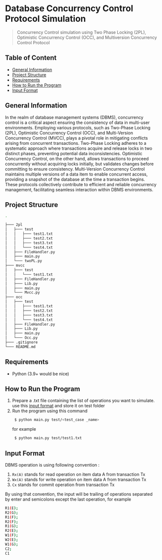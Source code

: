 # Database Concurrency Control Protocol Simulation
> Concurrency Control simulation using Two Phase Locking (2PL), Optimistic Concurrency Control (OCC), and Multiversion Concurrency Control Protocol

## Table of Content
- [General Information](#general-information)
- [Project Structure](#project-structure)
- [Requirements](#requirements)
- [How to Run the Program](#how-to-run-the-program)
- [Input Format](#input-format)

## General Information
In the realm of database management systems (DBMS), concurrency control is a critical aspect ensuring the consistency of data in multi-user environments. Employing various protocols, such as Two-Phase Locking (2PL), Optimistic Concurrency Control (OCC), and Multi-Version Concurrency Control (MVCC), plays a pivotal role in mitigating conflicts arising from concurrent transactions. Two-Phase Locking adheres to a systematic approach where transactions acquire and release locks in two distinct phases, preventing potential data inconsistencies. Optimistic Concurrency Control, on the other hand, allows transactions to proceed concurrently without acquiring locks initially, but validates changes before committing to ensure consistency. Multi-Version Concurrency Control maintains multiple versions of a data item to enable concurrent access, providing a snapshot of the database at the time a transaction begins. These protocols collectively contribute to efficient and reliable concurrency management, facilitating seamless interaction within DBMS environments.

## Project Structure
```bash
.

├─── 2pl
│   ├─── test
│   │   ├─── test1.txt
│   │   ├─── test2.txt
│   │   ├─── test3.txt
│   │   └─── test4.txt
│   ├─── FileHandler.py
│   ├─── main.py
│   └─── twoPL.py
├─── mvcc
│   ├─── test
│   │   └─── test1.txt
│   ├─── FileHandler.py
│   ├─── Lib.py
│   ├─── main.py
│   └─── Mvcc.py
├─── occ
│   ├─── test
│   │   ├─── test1.txt
│   │   ├─── test2.txt
│   │   ├─── test3.txt
│   │   └─── test4.txt
│   ├─── FileHandler.py
│   ├─── Lib.py
│   ├─── main.py
│   └─── Occ.py
├─── .gitignore
└─── README.md
```

## Requirements
- Python (3.9+ would be nice)

## How to Run the Program
1. Prepare a .txt file containing the list of operations you want to simulate. use this [input format](#input-format) and store it on test folder
2. Run the program using this command 
   ``` bash
    $ python main.py test/<test_case _name>
   ```
   for example
   ``` bash
    $ python main.py test/test1.txt
   ```

## Input Format
DBMS operation is using following convention :
1. `Rx(A)` stands for read operation on item data A from transaction Tx
2. `Wx(A)` stands for write operation on item data A from transaction Tx
3. `Cx` stands for commit operation from transaction Tx

By using that convention, the input will be trailing of operations separated by enter and semicolons except the last operation, for example
```bash
R1(E);
R2(G);
R1(F);
R2(F);
R1(G);
R2(E);
W1(F);
W2(E);
W1(G);
C2;
C1
```